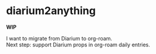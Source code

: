 # diarium2anything

**WIP**

I want to migrate from Diarium to org-roam.  
Next step: support Diarium props in org-roam daily entries.
